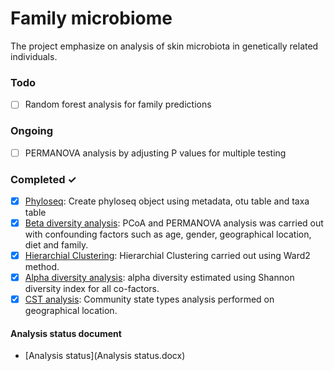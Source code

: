 # Family microbiome
The project emphasize on analysis of skin microbiota in genetically related individuals.

### Todo

- [ ] Random forest analysis for family predictions

### Ongoing

- [ ] PERMANOVA analysis by adjusting P values for multiple testing 

### Completed ✓

- [x] [Phyloseq](Phyloseq.Rmd): Create phyloseq object using metadata, otu table and taxa table
- [x] [Beta diversity analysis](Betadiversity.md): PCoA and PERMANOVA analysis was carried out with confounding factors such as age, gender, geographical location, diet and family.
- [x] [Hierarchial Clustering](HierarchialClustering.md): Hierarchial Clustering carried out using Ward2 method.
- [x] [Alpha diversity analysis](Alphadiversity.md): alpha diversity estimated using Shannon diversity index for all co-factors.
- [x] [CST analysis](CST.md): Community state types analysis performed on geographical location.

#### Analysis status document
* [Analysis status](Analysis status.docx)
